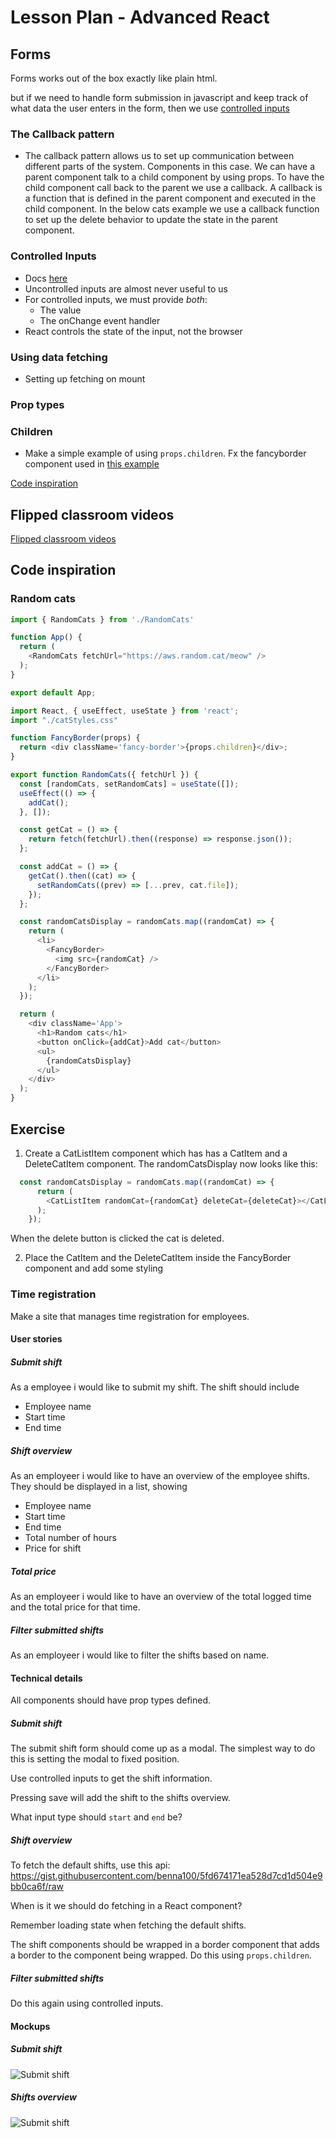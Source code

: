 # Lesson Plan - Advanced React

## Forms
Forms works out of the box exactly like plain html.

but if we need to handle form submission in javascript and keep track of what data the user enters in the form, then we use [controlled inputs](#controlled-inputs)

### The Callback pattern
  - The callback pattern allows us to set up communication between different parts of the system. Components in this case. We can have a parent component talk to a child component by using props.
  To have the child component call back to the parent we use a callback. A callback is a function that is defined in the parent component and executed in the child component.
  In the below cats example we use a callback function to set up the delete behavior to update the state in the parent component.
### Controlled Inputs
  - Docs [here](https://reactjs.org/docs/forms.html#controlled-components)
  - Uncontrolled inputs are almost never useful to us
  - For controlled inputs, we must provide _both_:
    - The value
    - The onChange event handler
  - React controls the state of the input, not the browser
### Using data fetching
  - Setting up fetching on mount
### Prop types
### Children
  - Make a simple example of using `props.children`. Fx the fancyborder component used in [this example](https://reactjs.org/docs/composition-vs-inheritance.html#containment)

[Code inspiration](#random-cats)

## Flipped classroom videos

[Flipped classroom videos](./preparation.md#flipped-classroom-videos)

## Code inspiration

### Random cats

```js
import { RandomCats } from './RandomCats'

function App() {
  return (
    <RandomCats fetchUrl="https://aws.random.cat/meow" />
  );
}

export default App;
```

```js
import React, { useEffect, useState } from 'react';
import "./catStyles.css"

function FancyBorder(props) {
  return <div className='fancy-border'>{props.children}</div>;
}

export function RandomCats({ fetchUrl }) {
  const [randomCats, setRandomCats] = useState([]);
  useEffect(() => {
    addCat();
  }, []);

  const getCat = () => {
    return fetch(fetchUrl).then((response) => response.json());
  };

  const addCat = () => {
    getCat().then((cat) => {
      setRandomCats((prev) => [...prev, cat.file]);
    });
  };

  const randomCatsDisplay = randomCats.map((randomCat) => {
    return (
      <li>
        <FancyBorder>
          <img src={randomCat} />
        </FancyBorder>
      </li>
    );
  });

  return (
    <div className='App'>
      <h1>Random cats</h1>
      <button onClick={addCat}>Add cat</button>
      <ul>
        {randomCatsDisplay}
      </ul>
    </div>
  );
}
```

## Exercise

1. Create a CatListItem component which has has a CatItem and a DeleteCatItem component.
The randomCatsDisplay now looks like this:
```js
  const randomCatsDisplay = randomCats.map((randomCat) => {
      return (
        <CatListItem randomCat={randomCat} deleteCat={deleteCat}></CatListItem>
      );
    });
```
When the delete button is clicked the cat is deleted.

2. Place the CatItem and the DeleteCatItem inside the FancyBorder component and add some styling

### Time registration
Make a site that manages time registration for employees.

#### User stories

##### Submit shift
As a employee i would like to submit my shift. The shift should include
- Employee name
- Start time
- End time

##### Shift overview
As an employeer i would like to have an overview of the employee shifts. They should be displayed in a list, showing
- Employee name
- Start time
- End time
- Total number of hours
- Price for shift

##### Total price
As an employeer i would like to have an overview of the total logged time and the total price for that time.

##### Filter submitted shifts
As an employeer i would like to filter the shifts based on name.

#### Technical details

All components should have prop types defined.

##### Submit shift
The submit shift form should come up as a modal. The simplest way to do this is setting the modal to fixed position.

Use controlled inputs to get the shift information.

Pressing save will add the shift to the shifts overview.

What input type should `start` and `end` be?

##### Shift overview
To fetch the default shifts, use this api: https://gist.githubusercontent.com/benna100/5fd674171ea528d7cd1d504e9bb0ca6f/raw

When is it we should do fetching in a React component?

Remember loading state when fetching the default shifts.

The shift components should be wrapped in a border component that adds a border to the component being wrapped. Do this using `props.children`.

##### Filter submitted shifts
Do this again using controlled inputs.


#### Mockups

##### Submit shift
![Submit shift](assets/submit-shift.jpeg)


##### Shifts overview
![Submit shift](assets/shifts-overview.jpeg)
